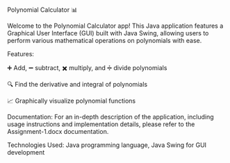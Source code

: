 Polynomial Calculator 📊


Welcome to the Polynomial Calculator app! This Java application features a Graphical User Interface (GUI) built with Java Swing, allowing users to perform various mathematical operations on polynomials with ease.


Features:

➕ Add, ➖ subtract, ✖️ multiply, and ➗ divide polynomials

🔍 Find the derivative and integral of polynomials

📈 Graphically visualize polynomial functions


Documentation:
For an in-depth description of the application, including usage instructions and implementation details, please refer to the Assignment-1.docx documentation.


Technologies Used:
Java programming language, 
Java Swing for GUI development
